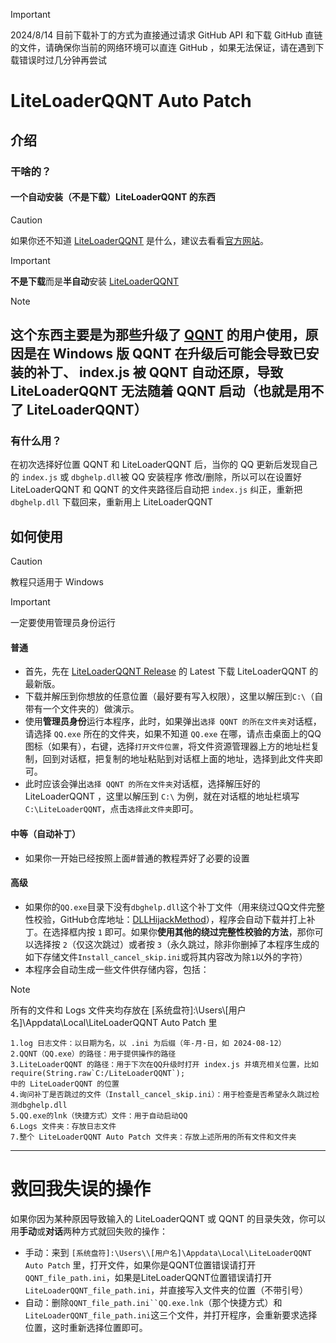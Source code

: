 > [!IMPORTANT]
> 2024/8/14 目前下载补丁的方式为直接通过请求 GitHub API 和下载 GitHub 直链的文件，请确保你当前的网络环境可以直连 GitHub ，如果无法保证，请在遇到下载错误时过几分钟再尝试

# LiteLoaderQQNT Auto Patch
## 介绍
### 干啥的？
#### 一个自动安装（不是下载）LiteLoaderQQNT 的东西
> [!CAUTION]
> 如果你还不知道 [LiteLoaderQQNT](https://github.com/LiteLoaderQQNT/LiteLoaderQQNT) 是什么，建议去看看[官方网站](https://liteloaderqqnt.github.io)。

> [!IMPORTANT]
> **不是下载**而是**半自动**安装 [LiteLoaderQQNT](https://github.com/LiteLoaderQQNT/LiteLoaderQQNT)

> [!NOTE]
这个东西主要是为那些升级了 [QQNT](https://im.qq.com/pcqq/index.shtml) 的用户使用，原因是**在 Windows 版 QQNT 在升级后可能会导致已安装的补丁、 index.js 被 QQNT 自动还原，导致 LiteLoaderQQNT 无法随着 QQNT 启动（也就是用不了 LiteLoaderQQNT）**
---
### 有什么用？
在初次选择好位置 QQNT 和 LiteLoaderQQNT 后，当你的 QQ 更新后发现自己的 `index.js` 或 `dbghelp.dll`被 QQ 安装程序 修改/删除，所以可以在设置好 LiteLoaderQQNT 和 QQNT 的文件夹路径后自动把 `index.js` 纠正，重新把 `dbghelp.dll` 下载回来，重新用上 LiteLoaderQQNT
## 如何使用
> [!CAUTION]
> 教程只适用于 Windows

> [!IMPORTANT]
> 一定要使用管理员身份运行

#### 普通
- 首先，先在 [LiteLoaderQQNT Release](https://github.com/LiteLoaderQQNT/LiteLoaderQQNT/releases) 的 Latest 下载 LiteLoaderQQNT 的最新版。
- 下载并解压到你想放的任意位置（最好要有写入权限），这里以解压到`C:\`（自带有一个文件夹的）做演示。
- 使用**管理员身份**运行本程序，此时，如果弹出`选择 QQNT 的所在文件夹`对话框，请选择 `QQ.exe` 所在的文件夹，如果不知道 `QQ.exe` 在哪，请点击桌面上的QQ图标（如果有），右键，选择`打开文件位置`，将文件资源管理器上方的地址栏复制，回到对话框，把复制的地址粘贴到对话框上面的地址，选择到此文件夹即可。
- 此时应该会弹出`选择 QQNT 的所在文件夹`对话框，选择解压好的 LiteLoaderQQNT ，这里以解压到 `C:\` 为例，就在对话框的地址栏填写`C:\LiteLoaderQQNT`，点击`选择此文件夹`即可。

#### 中等（自动补丁）
- 如果你一开始已经按照上面#普通的教程弄好了必要的设置
#### 高级
- 如果你的`QQ.exe`目录下没有`dbghelp.dll`这个补丁文件（用来绕过QQ文件完整性校验，GitHub仓库地址：[DLLHijackMethod](https://github.com/LiteLoaderQQNT/QQNTFileVerifyPatch/tree/DLLHijackMethod)），程序会自动下载并打上补丁。在选择框内按 `1` 即可。如果你**使用其他的绕过完整性校验的方法**，那你可以选择按 `2`（仅这次跳过）或者按 `3`（永久跳过，除非你删掉了本程序生成的如下存储文件`Install_cancel_skip.ini`或将其内容改为除`1`以外的字符）
- 本程序会自动生成一些文件供存储内容，包括：
> [!NOTE]
> 所有的文件和 Logs 文件夹均存放在 [系统盘符]:\Users\\[用户名]\Appdata\Local\LiteLoaderQQNT Auto Patch 里

```
1.log 日志文件：以日期为名，以 .ini 为后缀（年-月-日，如 2024-08-12）
2.QQNT（QQ.exe）的路径：用于提供操作的路径
3.LiteLoaderQQNT 的路径：用于下次在QQ升级时打开 index.js 并填充相关位置，比如
require(String.raw`C:/LiteLoaderQQNT`);
中的 LiteLoaderQQNT 的位置
4.询问补丁是否跳过的文件（Install_cancel_skip.ini）：用于检查是否希望永久跳过检测dbghelp.dll
5.QQ.exe的lnk（快捷方式）文件：用于自动启动QQ
6.Logs 文件夹：存放日志文件
7.整个 LiteLoaderQQNT Auto Patch 文件夹：存放上述所用的所有文件和文件夹
```
---
# 救回我失误的操作
如果你因为某种原因导致输入的 LiteLoaderQQNT 或 QQNT 的目录失效，你可以用**手动**或**对话**两种方式就回失败的操作：

- 手动：来到 `[系统盘符]:\Users\\[用户名]\Appdata\Local\LiteLoaderQQNT Auto Patch` 里，打开文件，如果你是QQNT位置错误请打开`QQNT_file_path.ini`，如果是LiteLoaderQQNT位置错误请打开`LiteLoaderQQNT_file_path.ini`，并直接写入文件夹的位置（不带引号）
- 自动：删除`QQNT_file_path.ini``QQ.exe.lnk`（那个快捷方式）和`LiteLoaderQQNT_file_path.ini`这三个文件，并打开程序，会重新要求选择位置，这时重新选择位置即可。
